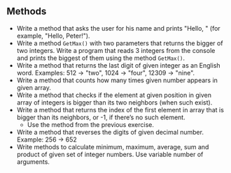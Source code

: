 ## Methods

* Write a method that asks the user for his name and prints "Hello, <name>" (for example, "Hello, Peter!").
* Write a method `GetMax()` with two parameters that returns the bigger of two integers. Write a program that reads 3 integers from the console and prints the biggest of them using the method `GetMax()`.
* Write a method that returns the last digit of given integer as an English word. Examples: 512 -> "two", 1024 -> "four", 12309 -> "nine".
* Write a method that counts how many times given number appears in given array.
* Write a method that checks if the element at given position in given array of integers is bigger than its two neighbors (when such exist).
* Write a method that returns the index of the first element in array that is bigger than its neighbors, or -1, if there’s no such element.
    * Use the method from the previous exercise.
* Write a method that reverses the digits of given decimal number. Example: 256 -> 652
* Write methods to calculate minimum, maximum, average, sum and product of given set of integer numbers. Use variable number of arguments.
